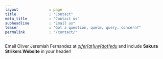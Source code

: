 ```yaml
---
layout              : page
title               : "Contact"
meta_title          : "Contact us"
subheadline         : "Email us"
teaser              : "Got a question, quelm, query, concern?"
permalink           : "/contact/"
---
```

Email Oliver Jeremiah Fernandez at <u>*ojfer[at]uw[dot]edu*</u> and include <strong>Sakura Strikers Website</strong> in your header!
